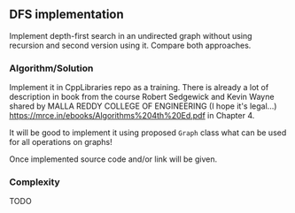 ## DFS implementation

Implement depth-first search in an undirected graph without using recursion and
second version using it. Compare both approaches.

### Algorithm/Solution

Implement it in CppLibraries repo as a training. There is already a lot of
description in book from the course Robert Sedgewick and Kevin Wayne shared by
MALLA REDDY COLLEGE OF ENGINEERING (I hope it's legal...)
https://mrce.in/ebooks/Algorithms%204th%20Ed.pdf in Chapter 4.

It will be good to implement it using proposed `Graph` class what can be used
for all operations on graphs!

Once implemented source code and/or link will be given.

### Complexity

TODO